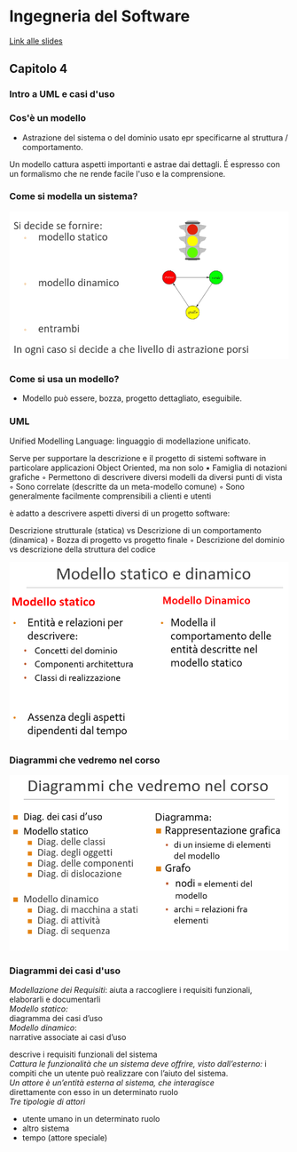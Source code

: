 # Ingegneria del Software

[Link alle slides](http://didawiki.cli.di.unipi.it/lib/exe/fetch.php/informatica/is-a/is_04_introuml_casid_uso.pdf)

## Capitolo 4

### Intro a UML e casi d'uso

### Cos'è un modello

- Astrazione del sistema o del dominio usato epr specificarne al struttura / comportamento.

Un modello cattura aspetti importanti e astrae dai dettagli.
É espresso con un formalismo che ne rende facile l'uso e la comprensione.

### Come si modella un sistema?

<p align="center">
  <img src="./assets/Is-4-1.png" alt="is" />
</p>

### Come si usa un modello?

- Modello può essere, bozza, progetto dettagliato, eseguibile.

### UML

Unified Modelling Language: linguaggio di modellazione unificato.

Serve per supportare la descrizione e il progetto di sistemi software in
particolare applicazioni Object Oriented, ma non solo
▪ Famiglia di notazioni grafiche
◦ Permettono di descrivere diversi modelli da diversi punti di vista
◦ Sono correlate (descritte da un meta-modello comune)
◦ Sono generalmente facilmente comprensibili a clienti e utenti

è adatto a descrivere aspetti diversi di un progetto software:

Descrizione strutturale (statica) vs Descrizione di un
comportamento (dinamica)
◦ Bozza di progetto vs progetto finale
◦ Descrizione del dominio vs descrizione della struttura del codice

<p align="center">
  <img src="./assets/Is-4-2.png" alt="is" />
</p>

### Diagrammi che vedremo nel corso

<p align="center">
  <img src="./assets/Is-4-3.png" alt="is" />
</p>

### Diagrammi dei casi d'uso

_Modellazione dei Requisiti_:
aiuta a raccogliere i requisiti funzionali, elaborarli e
documentarli  
_Modello statico:_  
diagramma dei casi d’uso  
_Modello dinamico_:  
narrative associate ai casi d’uso

descrive i requisiti funzionali del sistema  
_Cattura le funzionalità che un sistema deve offrire, visto
dall’esterno:_
i compiti che un utente può realizzare con l’aiuto del sistema.  
_Un attore è un’entità esterna al sistema, che interagisce_  
direttamente con esso in un determinato ruolo  
_Tre tipologie di attori_

- utente umano in un determinato ruolo
- altro sistema
- tempo (attore speciale)
